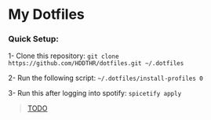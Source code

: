 # My Dotfiles

### Quick Setup:

1- Clone this repository: `git clone https://github.com/HDDTHR/dotfiles.git ~/.dotfiles`

2- Run the following script: `~/.dotfiles/install-profiles 0`

3- Run this after logging into spotify: `spicetify apply`

> [TODO](TODO.md)
